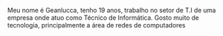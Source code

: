 Meu nome é Geanlucca, tenho 19 anos, trabalho no setor de T.I de uma empresa onde atuo como Técnico de Informática. 
Gosto muito de tecnologia, principalmente a área de redes de computadores

